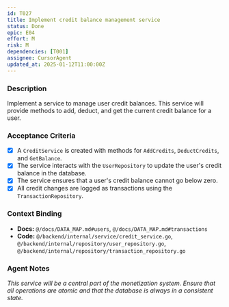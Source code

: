 ```yaml
---
id: T027
title: Implement credit balance management service
status: Done
epic: E04
effort: M
risk: M
dependencies: [T001]
assignee: CursorAgent
updated_at: 2025-01-12T11:00:00Z
---
```


### Description

Implement a service to manage user credit balances. This service will provide methods to add, deduct, and get the current credit balance for a user.

### Acceptance Criteria

- [x] A `CreditService` is created with methods for `AddCredits`, `DeductCredits`, and `GetBalance`.
- [x] The service interacts with the `UserRepository` to update the user's credit balance in the database.
- [x] The service ensures that a user's credit balance cannot go below zero.
- [x] All credit changes are logged as transactions using the `TransactionRepository`.

### Context Binding

- **Docs:** `@/docs/DATA_MAP.md#users`, `@/docs/DATA_MAP.md#transactions`
- **Code:** `@/backend/internal/service/credit_service.go`, `@/backend/internal/repository/user_repository.go`, `@/backend/internal/repository/transaction_repository.go`

### Agent Notes

*This service will be a central part of the monetization system. Ensure that all operations are atomic and that the database is always in a consistent state.* 